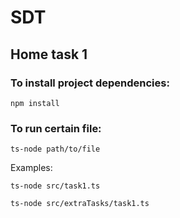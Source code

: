 # SDT

## Home task 1

### To install project dependencies:
`npm install`


### To run certain file:
`ts-node path/to/file`


Examples:

`ts-node src/task1.ts`

`ts-node src/extraTasks/task1.ts`